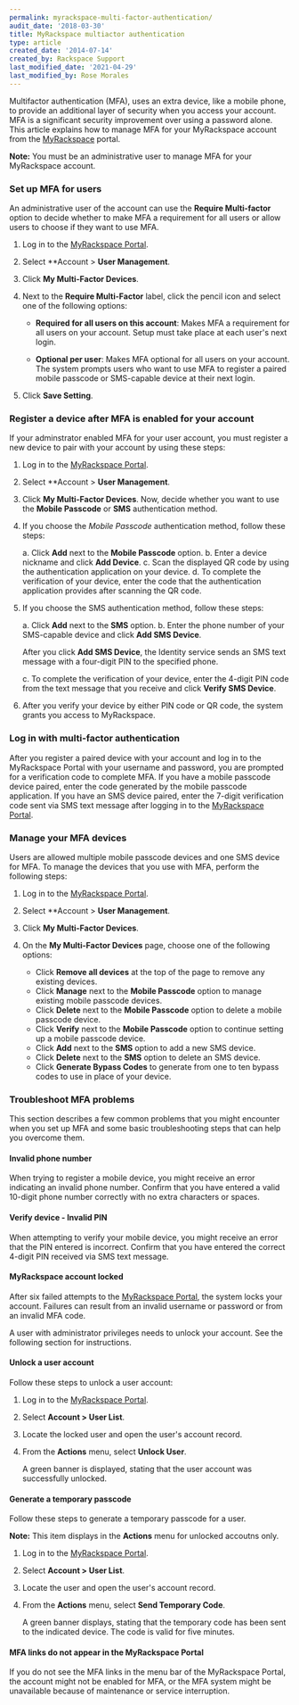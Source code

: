 ```yaml
---
permalink: myrackspace-multi-factor-authentication/
audit_date: '2018-03-30'
title: MyRackspace multiactor authentication
type: article
created_date: '2014-07-14'
created_by: Rackspace Support
last_modified_date: '2021-04-29'
last_modified_by: Rose Morales
---
```


Multifactor authentication (MFA), uses an extra device, like a mobile phone, to
provide an additional layer of security when you access your account.
MFA is a significant security improvement over using a password alone. This article
explains how to manage MFA for your MyRackspace account from the
[MyRackspace](https://login.rackspace.com) portal.

**Note:** You must be an administrative user to manage MFA for your MyRackspace account.

### Set up MFA for users

An administrative user of the account can use the **Require Multi-factor**
option to decide whether to make MFA a requirement for all users or allow users to
choose if they want to use MFA.

1. Log in to the [MyRackspace Portal](https://login.rackspace.com).

2. Select **Account > **User Management**.

3. Click **My Multi-Factor Devices**.

4. Next to the **Require Multi-Factor** label, click the pencil icon and
   select one of the following options:

   -  **Required for all users on this account**: Makes MFA a requirement for
      all users on your account. Setup must take place at each user's next login.

   -  **Optional per user**: Makes MFA optional for all users on your account.
      The system prompts users who want to use MFA to register a paired mobile
      passcode or SMS-capable device at their next login.

5. Click **Save Setting**.

### Register a device after MFA is enabled for your account

If your adminstrator enabled MFA for your user account, you must
register a new device to pair with your account by using
these steps:

1.  Log in to the [MyRackspace Portal](https://login.rackspace.com).

2.  Select **Account > **User Management**.

3.  Click **My Multi-Factor Devices**. Now, decide whether you want to use the
    **Mobile Passcode** or **SMS** authentication method.

4.  If you choose the *Mobile Passcode* authentication method, follow these steps:

    a. Click **Add** next to the **Mobile Passcode** option.
    b. Enter a device nickname and click **Add Device**.
    c. Scan the displayed QR code by using the authentication application on
       your device.
    d. To complete the verification of your device, enter the code that the
       authentication application provides after scanning the QR code.

5.  If you choose the SMS authentication method, follow these steps:

    a. Click **Add** next to the **SMS** option.
    b. Enter the phone number of your SMS-capable device and click **Add SMS Device**.

       After you click **Add SMS Device**, the Identity service sends an SMS
       text message with a four-digit PIN to the specified phone.

    c. To complete the verification of your device, enter the 4-digit PIN code
       from the text message that you receive and click **Verify SMS Device**.

6.  After you verify your device by either PIN code or QR code, the system grants
    you access to MyRackspace.

### Log in with multi-factor authentication

After you register a paired device with your account and log in to the
MyRackspace Portal with your username and password, you are prompted for a
verification code to complete MFA. If you have a mobile passcode device paired,
enter the code generated by the mobile passcode application. If you have an SMS
device paired, enter the 7-digit verification code sent via SMS text message
after logging in to the [MyRackspace Portal](https://myrackspace.com).

### Manage your MFA devices

Users are allowed multiple mobile passcode devices and one SMS device for
MFA. To manage the devices that you use with MFA, perform the following steps:

1.  Log in to the [MyRackspace Portal](https://login.rackspace.com).

2.  Select **Account > **User Management**.

3.  Click **My Multi-Factor Devices**.

4.  On the **My Multi-Factor Devices** page, choose one of the following options:

    -   Click **Remove all devices** at the top of the page to remove any
        existing devices.
    -   Click **Manage** next to the **Mobile Passcode** option to manage
        existing mobile passcode devices.
    -   Click **Delete** next to the **Mobile Passcode** option to delete a
        mobile passcode device.
    -   Click **Verify** next to the **Mobile Passcode** option to continue
        setting up a mobile passcode device.
    -   Click **Add** next to the **SMS** option to add a new SMS device.
    -   Click **Delete** next to the **SMS** option to delete an SMS device.
    -   Click **Generate Bypass Codes** to generate from one to ten
        bypass codes to use in place of your device.


### Troubleshoot MFA problems

This section describes a few common problems that you might encounter when
you set up MFA and some basic troubleshooting steps that can help you overcome them.

#### Invalid phone number

When trying to register a mobile device, you might receive an error
indicating an invalid phone number. Confirm that you have entered a valid
10-digit phone number correctly with no extra characters or spaces.

#### Verify device - Invalid PIN

When attempting to verify your mobile device, you might receive an error
that the PIN entered is incorrect. Confirm that you have entered the correct
4-digit PIN received via SMS text message.

#### MyRackspace account locked

After six failed attempts to the [MyRackspace Portal](https://myrackspace.com),
the system locks your account. Failures can result from an invalid username or
password or from an invalid MFA code.

A user with administrator privileges needs to unlock your account. See
the following section for instructions.

#### Unlock a user account

Follow these steps to unlock a user account:

1.  Log in to the [MyRackspace Portal](https://login.rackspace.com).

2.  Select **Account > User List**.

3.  Locate the locked user and open the user's account record.

4.  From the **Actions** menu, select **Unlock User**.

    A green banner is displayed, stating that the user account was
    successfully unlocked.

#### Generate a temporary passcode

Follow these steps to generate a temporary passcode for a user.

**Note:** This item displays in the **Actions** menu for unlocked accoutns only.

1.  Log in to the [MyRackspace Portal](https://login.rackspace.com).

2.  Select **Account > User List**.

3.  Locate the user and open the user's account record.

4.  From the **Actions** menu, select **Send Temporary Code**.

    A green banner displays, stating that the temporary code has
    been sent to the indicated device. The code is valid for
    five minutes.

#### MFA links do not appear in the MyRackspace Portal

If you do not see the MFA links in the menu bar of the MyRackspace Portal, the
account might not be enabled for MFA, or the MFA system might be unavailable
because of maintenance or service interruption.
